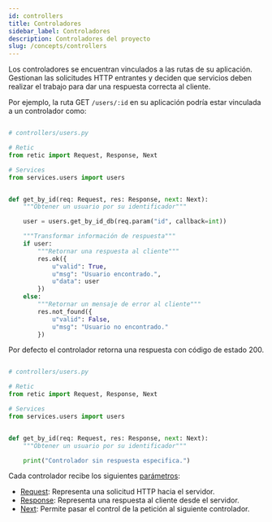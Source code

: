 ```yaml
---
id: controllers
title: Controladores
sidebar_label: Controladores
description: Controladores del proyecto
slug: /concepts/controllers
---
```


Los controladores se encuentran vinculados a las rutas de su aplicación. Gestionan las solicitudes HTTP entrantes y deciden que servicios deben realizar el trabajo para dar una respuesta correcta al cliente.

Por ejemplo, la ruta GET `/users/:id` en su aplicación podría estar vinculada a un controlador como:

```python

# controllers/users.py

# Retic
from retic import Request, Response, Next

# Services
from services.users import users


def get_by_id(req: Request, res: Response, next: Next):
    """Obtener un usuario por su identificador"""

    user = users.get_by_id_db(req.param("id", callback=int))

    """Transformar información de respuesta"""
    if user:
        """Retornar una respuesta al cliente"""
        res.ok({
            u"valid": True,
            u"msg": "Usuario encontrado.",
            u"data": user
        })
    else:
        """Retornar un mensaje de error al cliente"""
        res.not_found({
            u"valid": False,
            u"msg": "Usuario no encontrado."
        })


```

Por defecto el controlador retorna una respuesta con código de estado 200.

```python

# controllers/users.py

# Retic
from retic import Request, Response, Next

# Services
from services.users import users


def get_by_id(req: Request, res: Response, next: Next):
    """Obtener un usuario por su identificador"""

    print("Controlador sin respuesta especifica.")

```

Cada controlador recibe los siguientes [parámetros](https://retic.land/manual/es/glossary/#par%C3%A1metros "Glosario de Términos"):

- [Request](../api/request): Representa una solicitud HTTP hacia el servidor.
- [Response](../api/response): Representa una respuesta al cliente desde el servidor.
- [Next](../api/next): Permite pasar el control de la petición al siguiente controlador.
